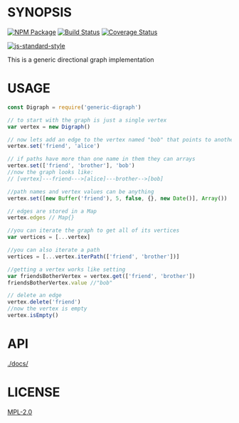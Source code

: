# SYNOPSIS 
[![NPM Package](https://img.shields.io/npm/v/generic-digraph.svg?style=flat-square)](https://www.npmjs.org/package/generic-digraph)
[![Build Status](https://img.shields.io/travis/wanderer/generic-digraph.svg?branch=master&style=flat-square)](https://travis-ci.org/wanderer/generic-digraph)
[![Coverage Status](https://img.shields.io/coveralls/wanderer/generic-digraph.svg?style=flat-square)](https://coveralls.io/r/wanderer/generic-digraph)

[![js-standard-style](https://cdn.rawgit.com/feross/standard/master/badge.svg)](https://github.com/feross/standard)  

This is a generic directional graph implementation

# USAGE

```javascript
const Digraph = require('generic-digraph')

// to start with the graph is just a single vertex
var vertex = new Digraph()

// now lets add an edge to the vertex named "bob" that points to another vertex with the value "alice"
vertex.set('friend', 'alice')

// if paths have more than one name in them they can arrays
vertex.set(['friend', 'brother'], 'bob')
//now the graph looks like:
// [vertex]---friend--->[alice]---brother-->[bob]

//path names and vertex values can be anything
vertex.set([new Buffer('friend'), 5, false, {}, new Date()], Array())

// edges are stored in a Map
vertex.edges // Map{}

//you can iterate the graph to get all of its vertices
var vertices = [...vertex]

//you can also iterate a path
vertices = [...vertex.iterPath(['friend', 'brother'])]

//getting a vertex works like setting
var friendsBotherVertex = vertex.get(['friend', 'brother'])
friendsBotherVertex.value //"bob"

// delete an edge
vertex.delete('friend')
//now the vertex is empty
vertex.isEmpty()
```

# API
[./docs/](./docs/index.md)

# LICENSE
[MPL-2.0](https://tldrlegal.com/license/mozilla-public-license-2.0-(mpl-2))
